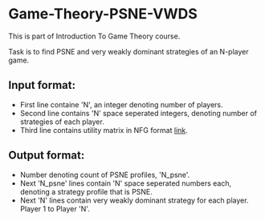 # Game-Theory-PSNE-VWDS

This is part of Introduction To Game Theory course.

Task is to find PSNE and very weakly dominant strategies of an N-player game.

## Input format:
- First line containe 'N', an integer denoting number of players.
- Second line contains 'N' space seperated integers, denoting number of \
  strategies of each player.
- Third line contains utility matrix in NFG format [link](https://gambitproject.readthedocs.io/en/v16.0.2/formats.html#the-strategic-game-nfg-file-format-payoff-version).
## Output format:
- Number denoting count of PSNE profiles, 'N_psne'.
- Next 'N_psne' lines contain 'N' space seperated numbers each, \
  denoting a strategy profile that is PSNE.
- Next 'N' lines contain very weakly dominant strategy for each player. \
  Player 1 to Player 'N'.
